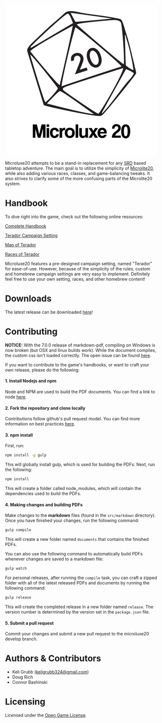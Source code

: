 <p align="center">
  <img src="src/static/logo.png" alt="Microluxe 20">
</p>

Microluxe20 attempts to be a stand-in replacement for any [SRD](https://en.wikipedia.org/wiki/System_Reference_Document) based tabletop adventure. The main goal is to utilize the simplicity of [Microlite20](http://microlite20.net/), while also adding various races, classes, and game-balancing tweaks. It also strives to clarify some of the more confusing parts of the Microlite20 system.

# Handbook
To dive right into the game, check out the following online resources:

[Complete Handbook](src/markdown/microluxe20_handbook.md)

[Terador Campaign Setting](src/markdown/microluxe20_lore.md)

[Map of Terador](https://raw.githubusercontent.com/kgrubb/microluxe20/master/src/static/Terador-complete.png)

[Races of Terador](src/markdown/microluxe20_races.md)

Microluxe20 features a pre-designed campaign setting, named "Terador" for ease-of-use. However, because of the simplicity of the rules, custom and homebrew campaign settings are very easy to implement. Definitely feel free to use your own setting, races, and other homebrew content!

# Downloads
The latest release can be downloaded [here](https://github.com/kgrubb/microluxe20/releases/latest)!

# Contributing

**NOTICE:** With the 7.0.0 release of markdown-pdf, compiling on Windows is now broken (but OSX and linux builds work). While the document compiles, the custom css isn't loaded correctly. The open issue can be found [here](https://github.com/alanshaw/markdown-pdf/issues/82).

If you want to contribute to the game's handbooks, or want to craft your own release, please do the following:

#### 1. Install Nodejs and npm

Node and NPM are used to build the PDF documents. You can find a link to node [here](https://nodejs.org/en/).

#### 2. Fork the repository and clone locally

Contributions follow github's pull request model. You can find more information on best practices [here](https://help.github.com/articles/using-pull-requests/).

#### 3. npm install

First, run:

```sh
npm install -g gulp
```

This will globally install gulp, which is used for building the PDFs.
Next, run the following:

```sh
npm install
```

This will create a folder called node_modules, which will contain the dependencies used to build the PDFs.

#### 4. Making changes and building PDFs

Make changes to the __markdown__ files (found in the `src/markdown` directory). Once you have finished your changes, run the following command:

```sh
gulp compile
```

This will create a new folder named `documents` that contains the finished PDFs.

You can also use the following command to automatically build PDFs whenever changes are saved to a markdown file:

```sh
gulp watch
```

For personal releases, after running the `compile` task, you can craft a zipped folder with all of the latest released PDFs and documents by running the following command:

```sh
gulp release
```

This will create the completed release in a new folder named `release`. The version number is determined by the version set in the `package.json` file.

#### 5. Submit a pull request

Commit your changes and submit a new pull request to the microluxe20 develop branch.

# Authors & Contributors
* Keli Grubb (<keligrubb324@gmail.com>)
* Doug Rich
* Connor Bashinski

# Licensing
Licensed under the [Open Game License](LICENSE).
